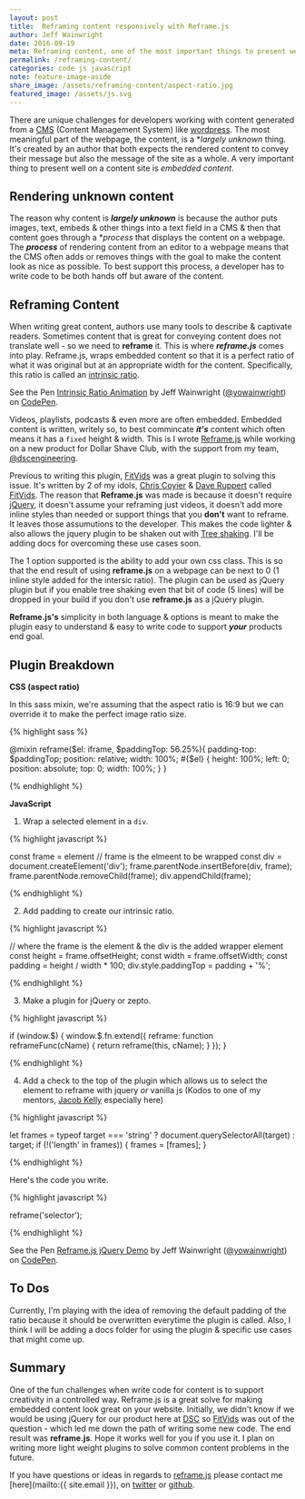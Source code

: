 ```yaml
---
layout: post
title:  Reframing content responsively with Reframe.js 
author: Jeff Wainwright
date: 2016-09-19
meta: Reframing content, one of the most important things to present well on a content site is embedded content.
permalink: /reframing-content/
categories: code js javascript
note: feature-image-aside
share_image: /assets/reframing-content/aspect-ratio.jpg
featured_image: /assets/js.svg
---
```


There are unique challenges for developers working with content generated from a [CMS](https://en.wikipedia.org/wiki/Content_management_system) (Content Management System) like [wordpress](https://wordpress.com/). The most meaningful part of the webpage, the content, is a *_largely unknown_ thing. It's created by an author that both expects the rendered content to convey their message but also the message of the site as a whole. A very important thing to present well on a content site is _embedded content_.

## Rendering unknown content

The reason why content is _**largely unknown**_ is because the author puts images, text, embeds & other things into a text field in a CMS & then that content goes through a *_process_ that displays the content on a webpage. The _**process**_ of rendering content from an editor to a webpage means that the CMS often adds or removes things with the goal to make the content look as nice as possible. To best support this process, a developer has to write code to be both hands off but aware of the content.

## Reframing Content

When writing great content, authors use many tools to describe & captivate readers. Sometimes content that is great for conveying content does not translate well - so we need to **reframe** it. This is where _**reframe.js**_ comes into play. Reframe.js, wraps embedded content so that it is a perfect ratio of what it was original but at an appropriate width for the content. Specifically, this ratio is called an [intrinsic ratio](http://alistapart.com/article/creating-intrinsic-ratios-for-video). 

<p data-height="380" data-theme-id="0" data-slug-hash="qaaGYV" data-default-tab="result" data-user="yowainwright" data-embed-version="2" class="codepen">See the Pen <a href="http://codepen.io/yowainwright/pen/qaaGYV/">Intrinsic Ratio Animation</a> by Jeff Wainwright (<a href="http://codepen.io/yowainwright">@yowainwright</a>) on <a href="http://codepen.io">CodePen</a>.</p>
<script async src="//assets.codepen.io/assets/embed/ei.js"></script>

Videos, playlists, podcasts & even more are often embedded. Embedded content is written, writely so, to best commincate _**it's**_ content which often means it has a `fixed` height & width. This is I wrote [Reframe.js](https://github.com/dollarshaveclub/reframe.js) while working on a new product for Dollar Shave Club, with the support from my team, [@dscengineering](https://twitter.com/dscengineering). 

Previous to writing this plugin, [FitVids](http://fitvidsjs.com/) was a great plugin to solving this issue. It's written by 2 of my idols, [Chris Coyier](http://chriscoyier.net/) & [Dave Ruppert](http://daverupert.com/) called [FitVids](http://fitvidsjs.com/). The reason that **Reframe.js** was made is because it doesn't require [jQuery](http://jquery.com/), it doesn't assume your reframing just videos, it doesn't add more inline styles than needed or support things that you **don't** want to reframe. It leaves those assumutions to the developer. This makes the code lighter & also allows the jquery plugin to be shaken out with [Tree shaking](https://medium.com/@Rich_Harris/tree-shaking-versus-dead-code-elimination-d3765df85c80#.ccnp22e5f). I'll be adding docs for overcoming these use cases soon.

The 1 option supported is the ability to add your own css class. This is so that the end result of using **reframe.js** on a webpage can be next to 0 (1 inline style added for the intersic ratio). The plugin can be used as jQuery plugin but if you enable tree shaking even that bit of code (5 lines) will be dropped in your build if you don't use **reframe.js** as a jQuery plugin. 

**Reframe.js's** simplicity in both language & options is meant to make the plugin easy to understand & easy to write code to support _**your**_ products end goal. 

## Plugin Breakdown

**CSS (aspect ratio)**

In this sass mixin, we're assuming that the aspect ratio is 16:9 but we can override it to make the perfect image ratio size.

{% highlight sass %}

@mixin reframe($el: iframe, $paddingTop: 56.25%){
  padding-top: $paddingTop;
  position: relative;
  width: 100%;
  #{$el} {
    height: 100%;
    left: 0;
    position: absolute;
    top: 0;
    width: 100%;
  }
}

{% endhighlight %}

**JavaScript**

1. Wrap a selected element in a `div`.

{% highlight javascript %}

const frame = element // frame is the elmeent to be wrapped
const div = document.createElement('div');
frame.parentNode.insertBefore(div, frame);
frame.parentNode.removeChild(frame);
div.appendChild(frame);

{% endhighlight %}

2. Add padding to create our intrinsic ratio.

{% highlight javascript %}

// where the frame is the element & the div is the added wrapper element
const height = frame.offsetHeight;
const width = frame.offsetWidth;
const padding = height / width * 100;
div.style.paddingTop = padding + '%';

{% endhighlight %}

3. Make a plugin for jQuery or zepto.

{% highlight javascript %}

if (window.$) {
  window.$.fn.extend({
    reframe: function reframeFunc(cName) {
      return reframe(this, cName);
    }
  });
}

{% endhighlight %}

4. Add a check to the top of the plugin which allows us to select the element to reframe with jquery _or_ vanilla js (Kodos to one of my mentors, [Jacob Kelly](http://jakiestfu.com/) especially here)

{% highlight javascript %}

let frames = typeof target === 'string' ? document.querySelectorAll(target) : target;
if (!('length' in frames)) {
  frames = [frames];
}

{% endhighlight %}

Here's the code you write.

{% highlight javascript %}

reframe('selector');

{% endhighlight %}

<p data-height="380" data-theme-id="0" data-slug-hash="Gjjbak" data-default-tab="css,result" data-user="yowainwright" data-embed-version="2" class="codepen">See the Pen <a href="http://codepen.io/yowainwright/pen/Gjjbak/">Reframe.js jQuery Demo</a> by Jeff Wainwright (<a href="http://codepen.io/yowainwright">@yowainwright</a>) on <a href="http://codepen.io">CodePen</a>.</p>
<script async src="//assets.codepen.io/assets/embed/ei.js"></script>

## To Dos

Currently, I'm playing with the idea of removing the default padding of the ratio because it should be overwritten everytime the plugin is called.
Also, I think I will be adding a docs folder for using the plugin & specific use cases that might come up.

## Summary

One of the fun challenges when write code for content is to support creativity in a controlled way. Reframe.js is a great solve for making embedded content look great on your website. Initially, we didn't know if we would be using jQuery for our product here at [DSC](https://www.dollarshaveclub.com/) so [FitVids](http://fitvidsjs.com/) was out of the question - which led me down the path of writing some new code. The end result was **reframe.js**. Hope it works well for you if you use it. I plan on writing more light weight plugins to solve common content problems in the future.

If you have questions or ideas in regards to [reframe.js](https://github.com/dollarshaveclub/reframe.js) please contact me [here](mailto:{{ site.email }}), on [twitter](https://twitter.com/yowainwright) or [github](https://github.com/yowainwright). 
